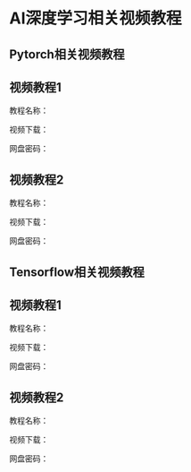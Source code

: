 # AI深度学习相关视频教程

## Pytorch相关视频教程

## 视频教程1

教程名称：

视频下载：

网盘密码：

## 视频教程2

教程名称：

视频下载：

网盘密码：

## Tensorflow相关视频教程

## 视频教程1

教程名称：

视频下载：

网盘密码：

## 视频教程2

教程名称：

视频下载：

网盘密码：